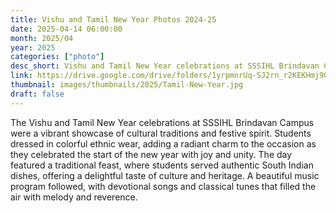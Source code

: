 ```yaml
---
title: Vishu and Tamil New Year Photos 2024-25
date: 2025-04-14 06:00:00
month: 2025/04
year: 2025
categories: ["photo"]
desc_short: Vishu and Tamil New Year celebrations at SSSIHL Brindavan Campus 
link: https://drive.google.com/drive/folders/1yrpmnrUq-SJ2rn_r2KEKHmj90zPZzjPy?usp=drive_link
thumbnail: images/thumbnails/2025/Tamil-New-Year.jpg
draft: false
---
```


 The Vishu and Tamil New Year celebrations at SSSIHL Brindavan Campus were a vibrant showcase of cultural traditions and festive spirit. Students dressed in colorful ethnic wear, adding a radiant charm to the occasion as they celebrated the start of the new year with joy and unity. The day featured a traditional feast, where students served authentic South Indian dishes, offering a delightful taste of culture and heritage. A beautiful music program followed, with devotional songs and classical tunes that filled the air with melody and reverence.